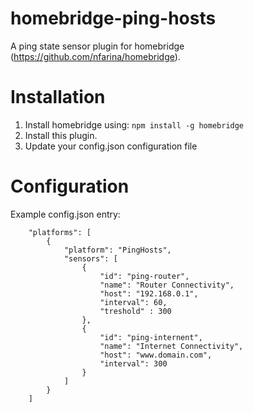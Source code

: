 # homebridge-ping-hosts
A ping state sensor plugin for homebridge (https://github.com/nfarina/homebridge).

# Installation
1. Install homebridge using: `npm install -g homebridge`
2. Install this plugin.
3. Update your config.json configuration file

# Configuration
Example config.json entry:
```
    "platforms": [
		{
			"platform": "PingHosts",
			"sensors": [
				{
					"id": "ping-router",
					"name": "Router Connectivity",
					"host": "192.168.0.1",
					"interval": 60,
					"treshold" : 300
				},
				{
					"id": "ping-internent",
					"name": "Internet Connectivity",
					"host": "www.domain.com",
					"interval": 300
				}
			]
		}
	]
```
